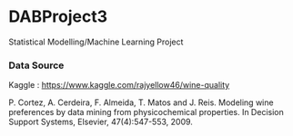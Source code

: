 # DABProject3
Statistical Modelling/Machine Learning Project

### Data Source

Kaggle : https://www.kaggle.com/rajyellow46/wine-quality

P. Cortez, A. Cerdeira, F. Almeida, T. Matos and J. Reis.
Modeling wine preferences by data mining from physicochemical properties.
In Decision Support Systems, Elsevier, 47(4):547-553, 2009.
